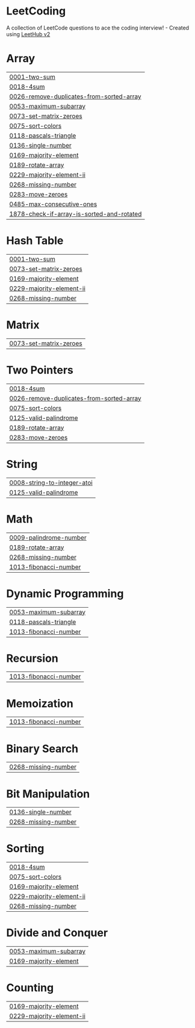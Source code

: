 # LeetCoding
A collection of LeetCode questions to ace the coding interview! - Created using [LeetHub v2](https://github.com/arunbhardwaj/LeetHub-2.0)


# Array
|  |
| ------- |
| [0001-two-sum](https://github.com/ektajha29/LeetCoding/tree/master/0001-two-sum) |
| [0018-4sum](https://github.com/ektajha29/LeetCoding/tree/master/0018-4sum) |
| [0026-remove-duplicates-from-sorted-array](https://github.com/ektajha29/LeetCoding/tree/master/0026-remove-duplicates-from-sorted-array) |
| [0053-maximum-subarray](https://github.com/ektajha29/LeetCoding/tree/master/0053-maximum-subarray) |
| [0073-set-matrix-zeroes](https://github.com/ektajha29/LeetCoding/tree/master/0073-set-matrix-zeroes) |
| [0075-sort-colors](https://github.com/ektajha29/LeetCoding/tree/master/0075-sort-colors) |
| [0118-pascals-triangle](https://github.com/ektajha29/LeetCoding/tree/master/0118-pascals-triangle) |
| [0136-single-number](https://github.com/ektajha29/LeetCoding/tree/master/0136-single-number) |
| [0169-majority-element](https://github.com/ektajha29/LeetCoding/tree/master/0169-majority-element) |
| [0189-rotate-array](https://github.com/ektajha29/LeetCoding/tree/master/0189-rotate-array) |
| [0229-majority-element-ii](https://github.com/ektajha29/LeetCoding/tree/master/0229-majority-element-ii) |
| [0268-missing-number](https://github.com/ektajha29/LeetCoding/tree/master/0268-missing-number) |
| [0283-move-zeroes](https://github.com/ektajha29/LeetCoding/tree/master/0283-move-zeroes) |
| [0485-max-consecutive-ones](https://github.com/ektajha29/LeetCoding/tree/master/0485-max-consecutive-ones) |
| [1878-check-if-array-is-sorted-and-rotated](https://github.com/ektajha29/LeetCoding/tree/master/1878-check-if-array-is-sorted-and-rotated) |
# Hash Table
|  |
| ------- |
| [0001-two-sum](https://github.com/ektajha29/LeetCoding/tree/master/0001-two-sum) |
| [0073-set-matrix-zeroes](https://github.com/ektajha29/LeetCoding/tree/master/0073-set-matrix-zeroes) |
| [0169-majority-element](https://github.com/ektajha29/LeetCoding/tree/master/0169-majority-element) |
| [0229-majority-element-ii](https://github.com/ektajha29/LeetCoding/tree/master/0229-majority-element-ii) |
| [0268-missing-number](https://github.com/ektajha29/LeetCoding/tree/master/0268-missing-number) |
# Matrix
|  |
| ------- |
| [0073-set-matrix-zeroes](https://github.com/ektajha29/LeetCoding/tree/master/0073-set-matrix-zeroes) |
# Two Pointers
|  |
| ------- |
| [0018-4sum](https://github.com/ektajha29/LeetCoding/tree/master/0018-4sum) |
| [0026-remove-duplicates-from-sorted-array](https://github.com/ektajha29/LeetCoding/tree/master/0026-remove-duplicates-from-sorted-array) |
| [0075-sort-colors](https://github.com/ektajha29/LeetCoding/tree/master/0075-sort-colors) |
| [0125-valid-palindrome](https://github.com/ektajha29/LeetCoding/tree/master/0125-valid-palindrome) |
| [0189-rotate-array](https://github.com/ektajha29/LeetCoding/tree/master/0189-rotate-array) |
| [0283-move-zeroes](https://github.com/ektajha29/LeetCoding/tree/master/0283-move-zeroes) |
# String
|  |
| ------- |
| [0008-string-to-integer-atoi](https://github.com/ektajha29/LeetCoding/tree/master/0008-string-to-integer-atoi) |
| [0125-valid-palindrome](https://github.com/ektajha29/LeetCoding/tree/master/0125-valid-palindrome) |
# Math
|  |
| ------- |
| [0009-palindrome-number](https://github.com/ektajha29/LeetCoding/tree/master/0009-palindrome-number) |
| [0189-rotate-array](https://github.com/ektajha29/LeetCoding/tree/master/0189-rotate-array) |
| [0268-missing-number](https://github.com/ektajha29/LeetCoding/tree/master/0268-missing-number) |
| [1013-fibonacci-number](https://github.com/ektajha29/LeetCoding/tree/master/1013-fibonacci-number) |
# Dynamic Programming
|  |
| ------- |
| [0053-maximum-subarray](https://github.com/ektajha29/LeetCoding/tree/master/0053-maximum-subarray) |
| [0118-pascals-triangle](https://github.com/ektajha29/LeetCoding/tree/master/0118-pascals-triangle) |
| [1013-fibonacci-number](https://github.com/ektajha29/LeetCoding/tree/master/1013-fibonacci-number) |
# Recursion
|  |
| ------- |
| [1013-fibonacci-number](https://github.com/ektajha29/LeetCoding/tree/master/1013-fibonacci-number) |
# Memoization
|  |
| ------- |
| [1013-fibonacci-number](https://github.com/ektajha29/LeetCoding/tree/master/1013-fibonacci-number) |
# Binary Search
|  |
| ------- |
| [0268-missing-number](https://github.com/ektajha29/LeetCoding/tree/master/0268-missing-number) |
# Bit Manipulation
|  |
| ------- |
| [0136-single-number](https://github.com/ektajha29/LeetCoding/tree/master/0136-single-number) |
| [0268-missing-number](https://github.com/ektajha29/LeetCoding/tree/master/0268-missing-number) |
# Sorting
|  |
| ------- |
| [0018-4sum](https://github.com/ektajha29/LeetCoding/tree/master/0018-4sum) |
| [0075-sort-colors](https://github.com/ektajha29/LeetCoding/tree/master/0075-sort-colors) |
| [0169-majority-element](https://github.com/ektajha29/LeetCoding/tree/master/0169-majority-element) |
| [0229-majority-element-ii](https://github.com/ektajha29/LeetCoding/tree/master/0229-majority-element-ii) |
| [0268-missing-number](https://github.com/ektajha29/LeetCoding/tree/master/0268-missing-number) |
# Divide and Conquer
|  |
| ------- |
| [0053-maximum-subarray](https://github.com/ektajha29/LeetCoding/tree/master/0053-maximum-subarray) |
| [0169-majority-element](https://github.com/ektajha29/LeetCoding/tree/master/0169-majority-element) |
# Counting
|  |
| ------- |
| [0169-majority-element](https://github.com/ektajha29/LeetCoding/tree/master/0169-majority-element) |
| [0229-majority-element-ii](https://github.com/ektajha29/LeetCoding/tree/master/0229-majority-element-ii) |